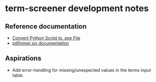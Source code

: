 # term-screener development notes

## Reference documentation
- [Convert Python Script to .exe File](https://www.geeksforgeeks.org/convert-python-script-to-exe-file/)
- [pdfminer.six documentation](https://pdfminersix.readthedocs.io/en/latest/)

## Aspirations
- Add error-handling for missing/unexpected values in the terms input table.
